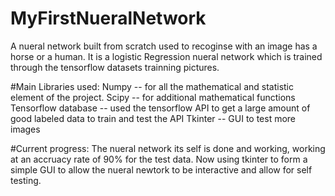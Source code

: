 # MyFirstNueralNetwork
A nueral network built from scratch used to recoginse with an image has a horse or a human. It is a logistic Regression nueral network which is trained through the tensorflow datasets trainning pictures.

#Main Libraries used:
Numpy -- for all the mathematical and statistic element of the project.
Scipy -- for additional mathematical functions
Tensorflow database -- used the tensorflow API to get a large amount of good labeled data to train and test the API
Tkinter -- GUI to test more images

#Current progress:
The nueral network its self is done and working, working at an accruacy rate of 90% for the test data.
Now using tkinter to form a simple GUI to allow the nueral newtork to be interactive and allow for self testing.
